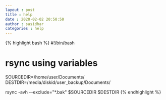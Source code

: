 ```yaml
---
layout : post
title : help
date : 2020-02-02 20:50:50
author : sasidhar
categories : help
---
```


{% highlight bash %}
#!/bin/bash
# rsync using variables

SOURCEDIR=/home/user/Documents/
DESTDIR=/media/diskid/user_backup/Documents/

rsync -avh --exclude="*.bak" $SOURCEDIR $DESTDIR
{% endhighlight %}
